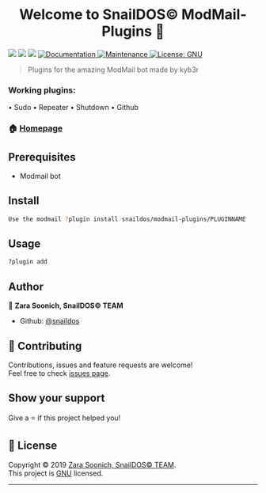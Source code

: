 <h1 align="center">Welcome to SnailDOS© ModMail-Plugins 👋</h1>
<p>
  <img src="https://img.shields.io/badge/version-0.4.1-blue.svg?cacheSeconds=2592000" />
  <img src="https://img.shields.io/badge/npm-%3E%3D5.5.0-blue.svg" />
  <img src="https://img.shields.io/badge/node-%3E%3D9.3.0-blue.svg" />
  <a href="https://github.com/snaildos/modmail-plugins">
    <img alt="Documentation" src="https://img.shields.io/badge/documentation-yes-brightgreen.svg" target="_blank" />
  </a>
  <a href="https://github.com/kefranabg/readme-md-generator/graphs/commit-activity">
    <img alt="Maintenance" src="https://img.shields.io/badge/Maintained%3F-yes-green.svg" target="_blank" />
  </a>
  <a href="https://github.com/kefranabg/readme-md-generator/blob/master/LICENSE">
    <img alt="License: GNU" src="https://img.shields.io/badge/License-GNU-yellow.svg" target="_blank" />
  </a>
</p>

> Plugins for the amazing ModMail bot made by kyb3r


### Working plugins:

• Sudo
• Repeater
• Shutdown
• Github

### 🏠 [Homepage](https://github.com/snaildos/modmail-plugins#readme)

## Prerequisites

- Modmail bot

## Install

```sh
Use the modmail ?plugin install snaildos/modmail-plugins/PLUGINNAME
```

## Usage

```sh
?plugin add
```



## Author

👤 **Zara Soonich, SnailDOS© TEAM**

* Github: [@snaildos](https://github.com/snaildos)

## 🤝 Contributing

Contributions, issues and feature requests are welcome!<br />Feel free to check [issues page](https://github.com/snaildos/modmail-plugins/issues).

## Show your support

Give a ⭐️ if this project helped you!

## 📝 License

Copyright © 2019 [Zara Soonich, SnailDOS© TEAM](https://github.com/snaildos).<br />
This project is [GNU](https://github.com/kefranabg/readme-md-generator/blob/master/LICENSE) licensed.

***
